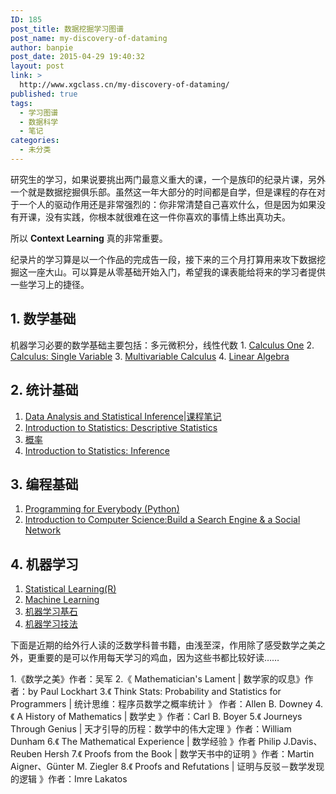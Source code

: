 ```yaml
---
ID: 185
post_title: 数据挖掘学习图谱
post_name: my-discovery-of-dataming
author: banpie
post_date: 2015-04-29 19:40:32
layout: post
link: >
  http://www.xgclass.cn/my-discovery-of-dataming/
published: true
tags:
  - 学习图谱
  - 数据科学
  - 笔记
categories:
  - 未分类
---
```

研究生的学习，如果说要挑出两门最意义重大的课，一个是族印的纪录片课，另外一个就是数据挖掘俱乐部。虽然这一年大部分的时间都是自学，但是课程的存在对于一个人的驱动作用还是非常强烈的：你非常清楚自己喜欢什么，但是因为如果没有开课，没有实践，你根本就很难在这一件你喜欢的事情上练出真功夫。

所以 **Context Learning** 真的非常重要。

纪录片的学习算是以一个作品的完成告一段，接下来的三个月打算用来攻下数据挖掘这一座大山。可以算是从零基础开始入门，希望我的课表能给将来的学习者提供一些学习上的捷径。

## 1\. 数学基础

机器学习必要的数学基础主要包括：多元微积分，线性代数 1. [Calculus One][1] 2. [Calculus: Single Variable][2] 3. [Multivariable Calculus][3] 4. [Linear Algebra][4]

## 2\. 统计基础

1.  [Data Analysis and Statistical Inference][5]|[课程笔记][6]
2.  [Introduction to Statistics: Descriptive Statistics][7] 
3.  [概率][8]
4.  [Introduction to Statistics: Inference][9]

## 3\. 编程基础

1.  [Programming for Everybody (Python)][10]
2.  [Introduction to Computer Science:Build a Search Engine & a Social Network][11]

## 4\. 机器学习

1.  [Statistical Learning(R)][12]
2.  [Machine Learning][13]
3.  [机器学习基石][14]
4.  [机器学习技法][15]

下面是近期的给外行人读的泛数学科普书籍，由浅至深，作用除了感受数学之美之外，更重要的是可以作用每天学习的鸡血，因为这些书都比较好读……

1\.《数学之美》作者：吴军 2.《 Mathematician's Lament | 数学家的叹息》作者：by Paul Lockhart 3.《 Think Stats: Probability and Statistics for Programmers | 统计思维：程序员数学之概率统计 》 作者：Allen B. Downey 4.《 A History of Mathematics | 数学史 》作者：Carl B. Boyer 5.《 Journeys Through Genius | 天才引导的历程：数学中的伟大定理 》作者：William Dunham 6.《 The Mathematical Experience | 数学经验 》作者 Philip J.Davis、Reuben Hersh 7.《 Proofs from the Book | 数学天书中的证明 》作者：Martin Aigner、Günter M. Ziegler 8.《 Proofs and Refutations | 证明与反驳－数学发现的逻辑 》作者：Imre Lakatos

 [1]: https://www.coursera.org/learn/calculus1
 [2]: https://www.coursera.org/course/calcsing
 [3]: http://ocw.mit.edu/courses/mathematics/18-02sc-multivariable-calculus-fall-2010/
 [4]: http://ocw.mit.edu/courses/mathematics/18-06-linear-algebra-spring-2010/
 [5]: https://www.coursera.org/course/statistics
 [6]: http://banpie.farbox.com/note-of-Data-Analysis-and-Statistical-Inference/
 [7]: https://www.edx.org/course/introduction-statistics-descriptive-uc-berkeleyx-stat2-1x
 [8]: https://www.coursera.org/course/prob
 [9]: https://www.edx.org/course/introduction-statistics-inference-uc-berkeleyx-stat2-3x#.U3nU2vmSxhQ
 [10]: https://www.coursera.org/course/pythonlearn
 [11]: https://www.udacity.com/course/intro-to-computer-science--cs101
 [12]: https://lagunita.stanford.edu/courses/HumanitiesandScience/StatLearning/Winter2015/about
 [13]: https://www.coursera.org/learn/machine-learning
 [14]: https://www.coursera.org/course/ntumlone
 [15]: https://www.coursera.org/course/ntumltwo